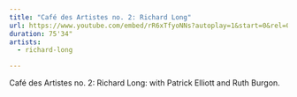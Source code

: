 ```yaml
---
title: "Café des Artistes no. 2: Richard Long"
url: https://www.youtube.com/embed/rR6xTfyoNNs?autoplay=1&start=0&rel=0
duration: 75'34"
artists:
  - richard-long

---
```


Café des Artistes no. 2: Richard Long: with Patrick Elliott and Ruth Burgon.